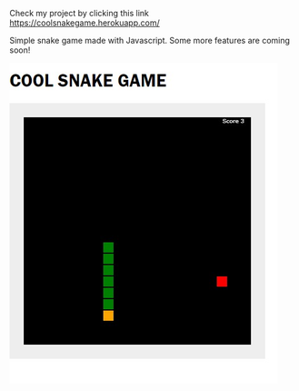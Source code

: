 Check my project by clicking this link https://coolsnakegame.herokuapp.com/

Simple snake game made with Javascript. Some more features are coming soon!

![Image of example](screenshot.jpg)
